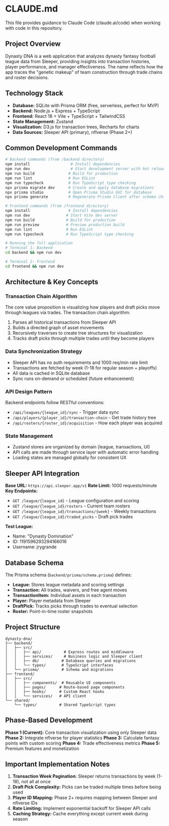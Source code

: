 # CLAUDE.md

This file provides guidance to Claude Code (claude.ai/code) when working with code in this repository.

## Project Overview

Dynasty DNA is a web application that analyzes dynasty fantasy football league data from Sleeper, providing insights into transaction histories, player performance, and manager effectiveness. The name reflects how the app traces the "genetic makeup" of team construction through trade chains and roster decisions.

## Technology Stack

- **Database:** SQLite with Prisma ORM (free, serverless, perfect for MVP)
- **Backend:** Node.js + Express + TypeScript
- **Frontend:** React 18 + Vite + TypeScript + TailwindCSS
- **State Management:** Zustand
- **Visualization:** D3.js for transaction trees, Recharts for charts
- **Data Sources:** Sleeper API (primary), nflverse (Phase 2+)

## Common Development Commands

```bash
# Backend commands (from /backend directory)
npm install                  # Install dependencies
npm run dev                  # Start development server with hot reload
npm run build               # Build for production
npm run lint                # Run ESLint
npm run typecheck           # Run TypeScript type checking
npx prisma migrate dev      # Create and apply database migrations
npx prisma studio           # Open Prisma Studio GUI for database
npx prisma generate         # Regenerate Prisma Client after schema changes

# Frontend commands (from /frontend directory)
npm install                 # Install dependencies
npm run dev                # Start Vite dev server
npm run build              # Build for production
npm run preview            # Preview production build
npm run lint               # Run ESLint
npm run typecheck          # Run TypeScript type checking

# Running the full application
# Terminal 1: Backend
cd backend && npm run dev

# Terminal 2: Frontend
cd frontend && npm run dev
```

## Architecture & Key Concepts

### Transaction Chain Algorithm
The core value proposition is visualizing how players and draft picks move through leagues via trades. The transaction chain algorithm:
1. Parses all historical transactions from Sleeper API
2. Builds a directed graph of asset movements
3. Recursively traverses to create tree structures for visualization
4. Tracks draft picks through multiple trades until they become players

### Data Synchronization Strategy
- Sleeper API has no auth requirements and 1000 req/min rate limit
- Transactions are fetched by week (1-18 for regular season + playoffs)
- All data is cached in SQLite database
- Sync runs on-demand or scheduled (future enhancement)

### API Design Pattern
Backend endpoints follow RESTful conventions:
- `/api/leagues/{league_id}/sync` - Trigger data sync
- `/api/players/{player_id}/transaction-chain` - Get trade history tree
- `/api/rosters/{roster_id}/acquisition` - How each player was acquired

### State Management
- Zustand stores are organized by domain (league, transactions, UI)
- API calls are made through service layer with automatic error handling
- Loading states are managed globally for consistent UX

## Sleeper API Integration

**Base URL:** `https://api.sleeper.app/v1`
**Rate Limit:** 1000 requests/minute
**Key Endpoints:**
- `GET /league/{league_id}` - League configuration and scoring
- `GET /league/{league_id}/rosters` - Current team rosters
- `GET /league/{league_id}/transactions/{week}` - Weekly transactions
- `GET /league/{league_id}/traded_picks` - Draft pick trades

**Test League:** 
- Name: "Dynasty Domination"
- ID: 1191596293294166016
- Username: jrygrande

## Database Schema

The Prisma schema (`backend/prisma/schema.prisma`) defines:
- **League:** Stores league metadata and scoring settings
- **Transaction:** All trades, waivers, and free agent moves
- **TransactionItem:** Individual assets in each transaction
- **Player:** Player metadata from Sleeper
- **DraftPick:** Tracks picks through trades to eventual selection
- **Roster:** Point-in-time roster snapshots

## Project Structure

```
dynasty-dna/
├── backend/
│   ├── src/
│   │   ├── api/          # Express routes and middleware
│   │   ├── services/     # Business logic and Sleeper client
│   │   ├── db/          # Database queries and migrations
│   │   └── types/       # TypeScript interfaces
│   └── prisma/          # Schema and migrations
├── frontend/
│   ├── src/
│   │   ├── components/  # Reusable UI components
│   │   ├── pages/      # Route-based page components
│   │   ├── hooks/      # Custom React hooks
│   │   └── services/   # API client
└── shared/
    └── types/          # Shared TypeScript types
```

## Phase-Based Development

**Phase 1 (Current):** Core transaction visualization using only Sleeper data
**Phase 2:** Integrate nflverse for player statistics
**Phase 3:** Calculate fantasy points with custom scoring
**Phase 4:** Trade effectiveness metrics
**Phase 5:** Premium features and monetization

## Important Implementation Notes

1. **Transaction Week Pagination:** Sleeper returns transactions by week (1-18), not all at once
2. **Draft Pick Complexity:** Picks can be traded multiple times before being used
3. **Player ID Mapping:** Phase 2+ requires mapping between Sleeper and nflverse IDs
4. **Rate Limiting:** Implement exponential backoff for Sleeper API calls
5. **Caching Strategy:** Cache everything except current week during season